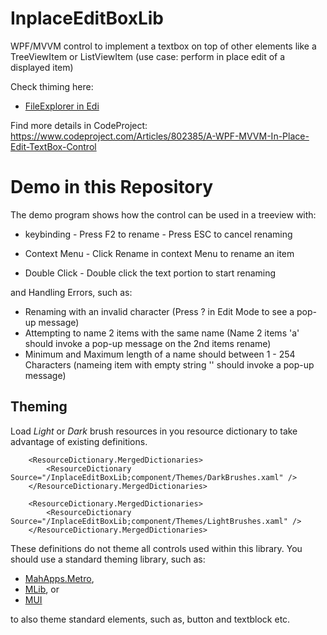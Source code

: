 # InplaceEditBoxLib
WPF/MVVM control to implement a textbox on top of other elements like a
TreeViewItem or ListViewItem (use case: perform in place edit of a displayed item)

Check thiming here:
- [FileExplorer in Edi](https://github.com/Dirkster99/Edi/wiki/File-Explorer-Tool-Window)

Find more details in CodeProject:
https://www.codeproject.com/Articles/802385/A-WPF-MVVM-In-Place-Edit-TextBox-Control

# Demo in this Repository
The demo program shows how the control can be used in a treeview with:

* keybinding - Press F2 to rename - Press ESC to cancel renaming

* Context Menu - Click Rename in context Menu to rename an item
* Double Click - Double click the text portion to start renaming

and Handling Errors, such as:

* Renaming with an invalid character (Press ? in Edit Mode to see a pop-up message)
* Attempting to name 2 items with the same name (Name 2 items 'a' should invoke a pop-up message on the 2nd items rename)
* Minimum and Maximum length of a name should between 1 - 254 Characters (nameing item with empty string '' should invoke a pop-up message)



## Theming

Load *Light* or *Dark* brush resources in you resource dictionary to take advantage of existing definitions.

```XAML
    <ResourceDictionary.MergedDictionaries>
        <ResourceDictionary Source="/InplaceEditBoxLib;component/Themes/DarkBrushes.xaml" />
    </ResourceDictionary.MergedDictionaries>
```

```XAML
    <ResourceDictionary.MergedDictionaries>
        <ResourceDictionary Source="/InplaceEditBoxLib;component/Themes/LightBrushes.xaml" />
    </ResourceDictionary.MergedDictionaries>
```

These definitions do not theme all controls used within this library. You should use a standard theming library, such as:
- [MahApps.Metro](https://github.com/MahApps/MahApps.Metro),
- [MLib](https://github.com/Dirkster99/MLib), or
- [MUI](https://github.com/firstfloorsoftware/mui)

to also theme standard elements, such as, button and textblock etc.
